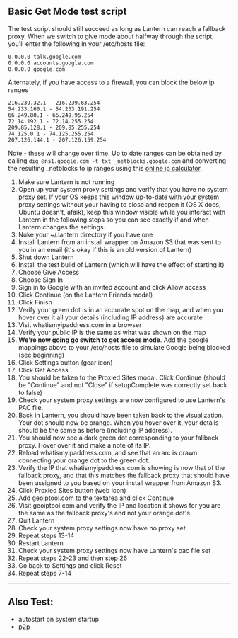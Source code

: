 ## Basic Get Mode test script

The test script should still succeed as long as Lantern can reach a fallback proxy. When we switch to give mode about halfway through the script, you'll enter the following in your /etc/hosts file:

```
0.0.0.0 talk.google.com
0.0.0.0 accounts.google.com
0.0.0.0 google.com
```

Alternately, if you have access to a firewall, you can block the below ip ranges

```
216.239.32.1 - 216.239.63.254
54.233.160.1 - 54.233.191.254
66.249.80.1 - 66.249.95.254
72.14.192.1 - 72.14.255.254
209.85.128.1 - 209.85.255.254
74.125.0.1 - 74.125.255.254
207.126.144.1 - 207.126.159.254
```

Note - these will change over time.  Up to date ranges can be obtained by calling `dig @ns1.google.com -t txt _netblocks.google.com` and converting the resulting _netblocks to ip ranges using this [online ip calculator](http://jodies.de/ipcalc).

1. Make sure Lantern is not running
1. Open up your system proxy settings and verify that you have no system proxy set. If your OS keeps this window up-to-date with your system proxy settings without your having to close and reopen it (OS X does, Ubuntu doesn't, afaik), keep this window visible while you interact with Lantern in the following steps so you can see exactly if and when Lantern changes the settings.
1. Nuke your ~/.lantern directory if you have one
1. Install Lantern from an install wrapper on Amazon S3 that was sent to you in an email (it's okay if this is an old version of Lantern)
1. Shut down Lantern
1. Install the test build of Lantern (which will have the effect of starting it)
1. Choose Give Access
1. Choose Sign In
1. Sign in to Google with an invited account and click Allow access
1. Click Continue (on the Lantern Friends modal)
1. Click Finish
1. Verify your green dot is in an accurate spot on the map, and when you hover over it all your details (including IP address) are accurate
1. Visit whatismyipaddress.com in a browser
1. Verify your public IP is the same as what was shown on the map
1. **We're now going go switch to get access mode**. Add the google mappings above to your /etc/hosts file to simulate Google being blocked (see beginning)
1. Click Settings button (gear icon)
1. Click Get Access
1. You should be taken to the Proxied Sites modal. Click Continue (should be "Continue" and not "Close" if setupComplete was correctly set back to false)
1. Check your system proxy settings are now configured to use Lantern's PAC file.
1. Back in Lantern, you should have been taken back to the visualization. Your dot should now be orange. When you hover over it, your details should be the same as before (including IP address).
1. You should now see a dark green dot corresponding to your fallback proxy. Hover over it and make a note of its IP.
1. Reload whatismyipaddress.com, and see that an arc is drawn connecting your orange dot to the green dot.
1. Verify the IP that whatismyipaddress.com is showing is now that of the fallback proxy, and that this matches the fallback proxy that should have been assigned to you based on your install wrapper from Amazon S3.
1. Click Proxied Sites button (web icon)
1. Add geoiptool.com to the textarea and click Continue
1. Visit geoiptool.com and verify the IP and location it shows for you are the same as the fallback proxy's and not your orange dot's.
1. Quit Lantern
1. Check your system proxy settings now have no proxy set
1. Repeat steps 13-14
1. Restart Lantern
1. Check your system proxy settings now have Lantern's pac file set
1. Repeat steps 22-23 and then step 26
1. Go back to Settings and click Reset
1. Repeat steps 7-14


---------

## Also Test:
- autostart on system startup
- p2p